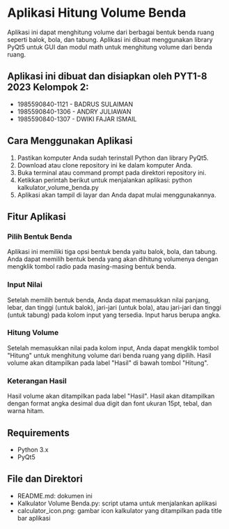 # Aplikasi Hitung Volume Benda
Aplikasi ini dapat menghitung volume dari berbagai bentuk benda ruang seperti balok, bola, dan tabung. Aplikasi ini dibuat menggunakan library PyQt5 untuk GUI dan modul math untuk menghitung volume dari benda ruang.

## Aplikasi ini dibuat dan disiapkan oleh PYT1-8 2023 Kelompok 2:
- 1985590840-1121 - BADRUS SULAIMAN
- 1985590840-1306 - ANDRY JULIAWAN
- 1985590840-1307 - DWIKI FAJAR ISMAIL

## Cara Menggunakan Aplikasi
1. Pastikan komputer Anda sudah terinstall Python dan library PyQt5.
2. Download atau clone repository ini ke dalam komputer Anda.
3. Buka terminal atau command prompt pada direktori repository ini.
4. Ketikkan perintah berikut untuk menjalankan aplikasi: python kalkulator_volume_benda.py
5. Aplikasi akan tampil di layar dan Anda dapat mulai menggunakannya.

## Fitur Aplikasi
### Pilih Bentuk Benda
Aplikasi ini memiliki tiga opsi bentuk benda yaitu balok, bola, dan tabung. Anda dapat memilih bentuk benda yang akan dihitung volumenya dengan mengklik tombol radio pada masing-masing bentuk benda.

### Input Nilai
Setelah memilih bentuk benda, Anda dapat memasukkan nilai panjang, lebar, dan tinggi (untuk balok), jari-jari (untuk bola), atau jari-jari dan tinggi (untuk tabung) pada kolom input yang tersedia. Input harus berupa angka.

### Hitung Volume
Setelah memasukkan nilai pada kolom input, Anda dapat mengklik tombol "Hitung" untuk menghitung volume dari benda ruang yang dipilih. Hasil volume akan ditampilkan pada label "Hasil" di bawah tombol "Hitung".

### Keterangan Hasil
Hasil volume akan ditampilkan pada label "Hasil". Hasil akan ditampilkan dengan format angka desimal dua digit dan font ukuran 15pt, tebal, dan warna hitam.

## Requirements
- Python 3.x
- PyQt5
## File dan Direktori
- README.md: dokumen ini
- Kalkulator Volume Benda.py: script utama untuk menjalankan aplikasi
- calculator_icon.png: gambar icon kalkulator yang ditampilkan pada title bar aplikasi

